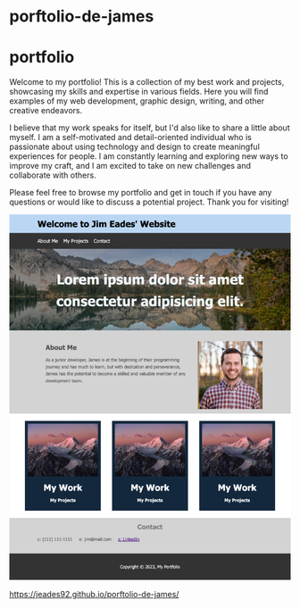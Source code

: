 # porftolio-de-james


<h1>portfolio</h1>

<p>Welcome to my portfolio! This is a collection of my best work and projects, showcasing my skills and expertise in various fields. Here you will find examples of my web development, graphic design, writing, and other creative endeavors.

I believe that my work speaks for itself, but I'd also like to share a little about myself. I am a self-motivated and detail-oriented individual who is passionate about using technology and design to create meaningful experiences for people. I am constantly learning and exploring new ways to improve my craft, and I am excited to take on new challenges and collaborate with others.

Please feel free to browse my portfolio and get in touch if you have any questions or would like to discuss a potential project. Thank you for visiting!</p>

![screenshot](./assets/images/127.0.0.1_5501_index.html.png)

https://jeades92.github.io/porftolio-de-james/